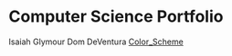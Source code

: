 # Computer Science Portfolio 
Isaiah Glymour
Dom DeVentura
[Color_Scheme](https://colorhunt.co/palette/165293)
